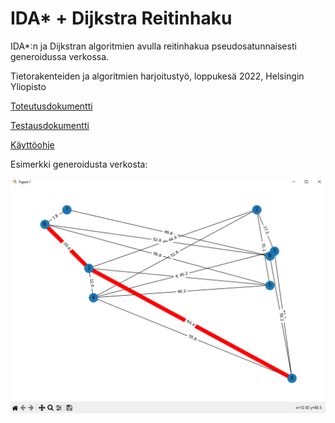 # IDA* + Dijkstra Reitinhaku

IDA*:n ja Dijkstran algoritmien avulla reitinhakua pseudosatunnaisesti generoidussa verkossa.

Tietorakenteiden ja algoritmien harjoitustyö, loppukesä 2022, Helsingin Yliopisto 

[Toteutusdokumentti](documentation/implementation.md)

[Testausdokumentti](documentation/testing.md)

[Käyttöohje](documentation/manual.md)

Esimerkki generoidusta verkosta: 

![Example](https://github.com/JVS23/Algorithm-comparision-TiRa/blob/master/documentation/example.png?raw=true)
